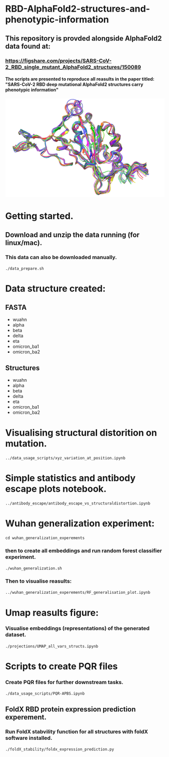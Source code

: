 # RBD-AlphaFold2-structures-and-phenotypic-information

## This repository is provded alongside AlphaFold2 data found at: 
### https://figshare.com/projects/SARS-CoV-2_RBD_single_mutant_AlphaFold2_structures/150089 

#### The scripts are presented to reproduce all reasults in the paper titled: "SARS-CoV-2 RBD deep mutational AlphaFold2 structures carry phenotypic information"

![](./reasults_figs/fig2b_ribbons.png)


# Getting started. 
## Download and unzip the data running (for linux/mac).
### This data can also be downloaded manually.

`./data_prepare.sh`

# Data structure created:

## FASTA
- wuahn
- alpha 
- beta
- delta
- eta
- omicron_ba1
- omicron_ba2

## Structures
- wuahn
- alpha 
- beta
- delta
- eta
- omicron_ba1
- omicron_ba2



# Visualising structural distorition on mutation.
`../data_usage_scripts/xyz_variation_at_position.ipynb`

# Simple statistics and antibody escape plots notebook.
`../antibody_escape/antibody_escape_vs_structuraldistortion.ipynb`

# Wuhan generalization experiment:
`cd wuhan_generalization_experements`
### then to create all embeddings and run random forest classifier experiment.
`./wuhan_generalization.sh`
### Then to visualise reasults:
`../wuhan_generalization_experements/RF_generalisation_plot.ipynb`

# Umap reasults figure:
### Visualise embeddings (representations) of the generated dataset.
`./projections/UMAP_all_vars_structs.ipynb`

# Scripts to create PQR files
### Create PQR files for further downstream tasks.
`./data_usage_scripts/PQR-APBS.ipynb`

## FoldX RBD protein expression prediction experement.
### Run FoldX stabvility function for all structures with foldX software installed.
`./foldX_stability/foldx_expression_prediction.py`
